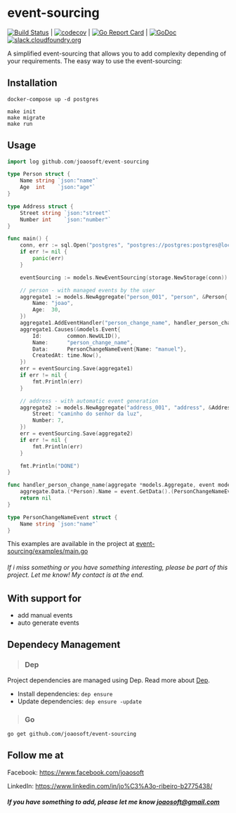 # event-sourcing
[![Build Status](https://travis-ci.org/joaosoft/event-sourcing.svg?branch=master)](https://travis-ci.org/joaosoft/event-sourcing) | [![codecov](https://codecov.io/gh/joaosoft/event-sourcing/branch/master/graph/badge.svg)](https://codecov.io/gh/joaosoft/event-sourcing) | [![Go Report Card](https://goreportcard.com/badge/github.com/joaosoft/event-sourcing)](https://goreportcard.com/report/github.com/joaosoft/event-sourcing) | [![GoDoc](https://godoc.org/github.com/joaosoft/event-sourcing?status.svg)](https://godoc.org/github.com/joaosoft/event-sourcing)[![slack.cloudfoundry.org](https://slack.cloudfoundry.org/badge.svg)](https://slack.cloudfoundry.org)

A simplified event-sourcing that allows you to add complexity depending of your requirements.
The easy way to use the event-sourcing:

## Installation
```
docker-compose up -d postgres

make init
make migrate
make run
```

## Usage
```go
import log github.com/joaosoft/event-sourcing

type Person struct {
	Name string `json:"name"`
	Age  int    `json:"age"`
}

type Address struct {
	Street string `json:"street"`
	Number int    `json:"number"`
}

func main() {
	conn, err := sql.Open("postgres", "postgres://postgres:postgres@localhost:5432/postgres?sslmode=disable")
	if err != nil {
		panic(err)
	}

	eventSourcing := models.NewEventSourcing(storage.NewStorage(conn))

	// person - with managed events by the user
	aggregate1 := models.NewAggregate("person_001", "person", &Person{
		Name: "joao",
		Age:  30,
	})
	aggregate1.AddEventHandler("person_change_name", handler_person_change_name)
	aggregate1.Causes(&models.Event{
		Id:        common.NewULID(),
		Name:      "person_change_name",
		Data:      PersonChangeNameEvent{Name: "manuel"},
		CreatedAt: time.Now(),
	})
	err = eventSourcing.Save(aggregate1)
	if err != nil {
		fmt.Println(err)
	}

	// address - with automatic event generation
	aggregate2 := models.NewAggregate("address_001", "address", &Address{
		Street: "caminho do senhor da luz",
		Number: 7,
	})
	err = eventSourcing.Save(aggregate2)
	if err != nil {
		fmt.Println(err)
	}

	fmt.Println("DONE")
}

func handler_person_change_name(aggregate *models.Aggregate, event models.IEvent) error {
	aggregate.Data.(*Person).Name = event.GetData().(PersonChangeNameEvent).Name
	return nil
}

type PersonChangeNameEvent struct {
	Name string `json:"name"`
}
```
This examples are available in the project at [event-sourcing/examples/main.go](https://github.com/joaosoft/event-sourcing/tree/master/examples/main.go)

###### If i miss something or you have something interesting, please be part of this project. Let me know! My contact is at the end.

## With support for
* add manual events
* auto generate events
  
## Dependecy Management 
>### Dep

Project dependencies are managed using Dep. Read more about [Dep](https://github.com/golang/dep).
* Install dependencies: `dep ensure`
* Update dependencies: `dep ensure -update`


>### Go
```
go get github.com/joaosoft/event-sourcing
```

## Follow me at
Facebook: https://www.facebook.com/joaosoft

LinkedIn: https://www.linkedin.com/in/jo%C3%A3o-ribeiro-b2775438/

##### If you have something to add, please let me know joaosoft@gmail.com
